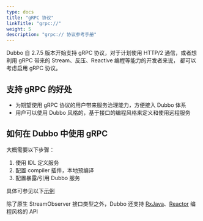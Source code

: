 ```yaml
---
type: docs
title: "gRPC 协议"
linkTitle: "grpc://"
weight: 5
description: "grpc:// 协议参考手册"
---
```


Dubbo 自 2.7.5 版本开始支持 gRPC 协议，对于计划使用 HTTP/2 通信，或者想利用 gRPC 带来的 Stream、反压、Reactive 编程等能力的开发者来说，
都可以考虑启用 gRPC 协议。

## 支持 gRPC 的好处
* 为期望使用 gRPC 协议的用户带来服务治理能力，方便接入 Dubbo 体系
* 用户可以使用 Dubbo 风格的，基于接口的编程风格来定义和使用远程服务

## 如何在 Dubbo 中使用 gRPC
大概需要以下步骤：  
1. 使用 IDL 定义服务
2. 配置 compiler 插件，本地预编译
3. 配置暴露/引用 Dubbo 服务

具体可参见以下[示例](https://github.com/apache/dubbo-samples/tree/master/java/dubbo-samples-grpc/dubbo-samples-original)

除了原生 StreamObserver 接口类型之外，Dubbo 还支持 [RxJava](https://github.com/apache/dubbo-samples/tree/master/java/dubbo-samples-grpc/dubbo-samples-rxjava)、[Reactor](https://github.com/apache/dubbo-samples/tree/master/java/dubbo-samples-grpc/dubbo-samples-reactor) 编程风格的 API

